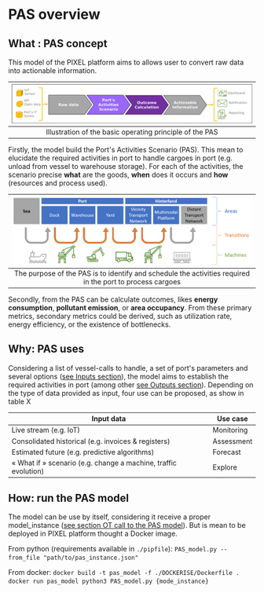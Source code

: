 # PAS overview

## What : PAS concept
This model of the PIXEL platform aims to allows user to convert raw data into actionable information.

| ![](pas_core_principes.png )
|:--:|
| Illustration of the basic operating principle of the PAS

Firstly, the model build the Port's Activities Scenario (PAS). This mean to elucidate the required activities in port to handle cargoes in port (e.g. unload from vessel to warehouse storage). For each of the activities, the scenario precise **what** are the goods, **when** does it occurs and **how** (resources and process used).

| ![](pas_scope.png )
|:--:|
| The purpose of the PAS is to identify and schedule the activities required in the port to process cargoes

Secondly, from the PAS can be calculate outcomes, likes **energy consumption**, **pollutant emission**, or **area occupancy**. From these primary metrics, secondary metrics could be derived, such as utilization rate, energy efficiency, or the existence of bottlenecks.

## Why: PAS uses
Considering a list of vessel-calls to handle, a set of port's parameters and several options ([see Inputs section](../inputs/inputs.md)), the model aims to establish the required activities in port (among other [see Outputs section](../ouputs/outputs.md)).
Depending on the type of data provided as input, four use can be proposed, as show in table X

| Input data                                                   | Use case   |
| ------------------------------------------------------------ | ---------- |
| Live stream (e.g. IoT)                                       | Monitoring |
| Consolidated historical (e.g. invoices & registers)          | Assessment |
| Estimated future (e.g. predictive algorithms)                | Forecast   |
| « What if » scenario (e.g. change a machine, traffic evolution) | Explore    |

## How: run the PAS model
The model can be use by itself, considering it receive a proper model_instance ([see section OT call to the PAS model](./inputs/inputs.md#OT-call-to-the-PAS-model)). But is mean to be deployed in PIXEL platform thought a Docker image.

From python (requirements available in `./pipfile`):
`PAS_model.py --from_file "path/to/pas_instance.json"`

From docker:
`docker build -t pas_model -f ./DOCKERISE/Dockerfile .`
`docker run pas_model python3 PAS_model.py {mode_instance}`

<!-- ## Features -->

<!-- **Functional**
- Create scenario for handlings
- Create outcomes "views":
    - energy consumptions
    - area occupancies
    - pollutant emissions
- Allows several timestamp formats in vessel-call 

**In progress**
- Delay handlings for ressources constraints
- Outcomes updates:
    - add "gost" records with value = 0
    - post calculation (aggregated (e.g. sum, mean etc) or normalized (e.g. quantity/ton).)

**Standby**
- priority order
- non-cargo (unloading or full load)
- consumption supports :
    - refrigerated containers
    - lights
    - buildings -->
